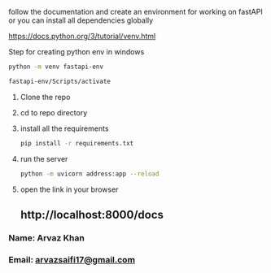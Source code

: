 follow the documentation and create an environment for working on fastAPI or you can install all dependencies globally

https://docs.python.org/3/tutorial/venv.html

Step for creating python env in windows
```bash
python -m venv fastapi-env
```

```bash
fastapi-env/Scripts/activate
```

1. Clone the repo
2. cd to repo directory

3. install all the requirements

   ```bash
   pip install -r requirements.txt
   ```

4. run the server

   ```bash
   python -m uvicorn address:app --reload
   ```

5. open the link in your browser
   ## http://localhost:8000/docs

### Name: Arvaz Khan

### Email: arvazsaifi17@gmail.com
